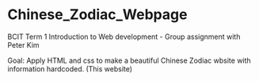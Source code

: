 # Chinese_Zodiac_Webpage
BCIT Term 1 Introduction to Web development - Group assignment with Peter Kim

Goal: Apply HTML and css to make a beautiful Chinese Zodiac wbsite with information hardcoded. (This website)

